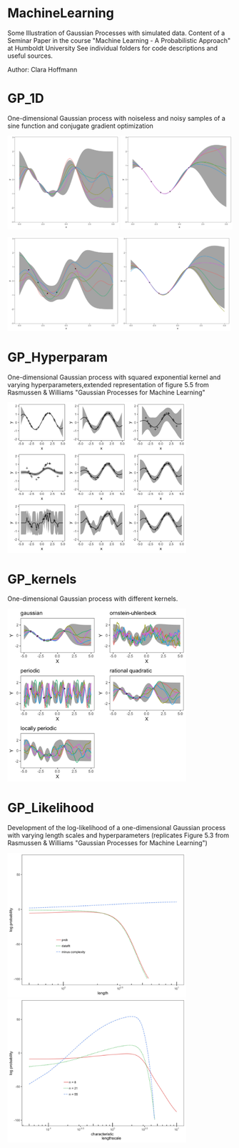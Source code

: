 # MachineLearning
Some Illustration of Gaussian Processes with simulated data.
Content of a Seminar Paper in the course "Machine Learning - A Probabilistic Approach" at Humboldt University
See individual folders for code descriptions and useful sources.

Author: Clara Hoffmann

# GP_1D

One-dimensional Gaussian process with noiseless and noisy samples of a sine function and conjugate gradient optimization

<img src="GP_1D/gpnoerror.jpg" width="250"> <img src="GP_1D/gpnoerror_opt.jpg" width="250"> 

<img src="GP_1D/gperror.jpg" width="250"><img src="GP_1D/gperror_opt.jpg" width="250">

# GP_Hyperparam

One-dimensional Gaussian process with squared exponential kernel and varying hyperparameters,extended representation of figure 5.5 from Rasmussen \& Williams "Gaussian Processes for Machine Learning"

<img src="GP_Hyperparam/noisyhyper.jpg" width="400"> 

# GP_kernels

One-dimensional Gaussian process with different kernels.

<img src="GP_Kernels/gp_kernels.jpg" width="400">

# GP_Likelihood

Development of the log-likelihood of a one-dimensional Gaussian process with varying length scales and hyperparameters (replicates Figure 5.3 from Rasmussen \& Williams "Gaussian Processes for Machine Learning")

<img src="GP_Likelihood/Rasmussen53a.jpg" width="400"> 

<img src="GP_Likelihood/Rasmussen53b.jpg" width="400">
